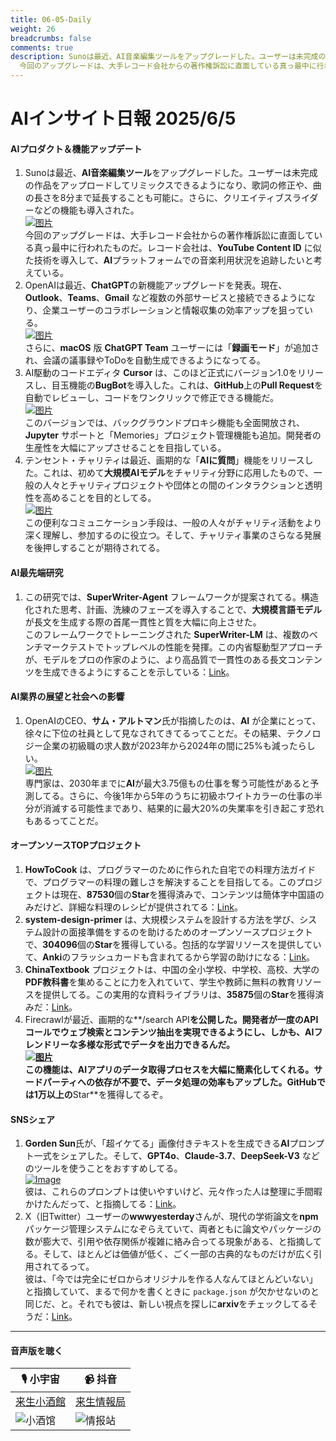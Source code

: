 ```yaml
---
title: 06-05-Daily
weight: 26
breadcrumbs: false
comments: true
description: Sunoは最近、AI音楽編集ツールをアップグレードした。ユーザーは未完成の作品をアップロードしてリミックスできるようになり、歌詞の修正や、曲の長さを8分まで延長することも可能に。さらに、クリエイティブスライダーなどの機能も導入された。
  今回のアップグレードは、大手レコード会社からの著作権訴訟に直面している真っ最中に行われたものだ。レコード会社は、YouTube Content ID に似た技術を導入して、AIプラットフォームでの音楽利用状況を追跡したいと考えている。
---
```

# AIインサイト日報 2025/6/5

#### **AIプロダクト＆機能アップデート**
1.  Sunoは最近、**AI音楽編集ツール**をアップグレードした。ユーザーは未完成の作品をアップロードしてリミックスできるようになり、歌詞の修正や、曲の長さを8分まで延長することも可能に。さらに、クリエイティブスライダーなどの機能も導入された。<br/> [![图片](https://autoproxy.justlikemaki.vip/?pp=https://pic.chinaz.com/picmap/202406061628284261_1.jpg)](https://autoproxy.justlikemaki.vip/?pp=https://pic.chinaz.com/picmap/202406061628284261_1.jpg) <br/> 今回のアップグレードは、大手レコード会社からの著作権訴訟に直面している真っ最中に行われたものだ。レコード会社は、**YouTube Content ID** に似た技術を導入して、**AI**プラットフォームでの音楽利用状況を追跡したいと考えている。
2.  OpenAIは最近、**ChatGPT**の新機能アップグレードを発表。現在、**Outlook**、**Teams**、**Gmail** など複数の外部サービスと接続できるようになり、企業ユーザーのコラボレーションと情報収集の効率アップを狙っている。<br/> [![图片](https://autoproxy.justlikemaki.vip/?pp=https://pic.chinaz.com/picmap/202412271704353969_1.jpg)](https://autoproxy.justlikemaki.vip/?pp=https://pic.chinaz.com/picmap/202412271704353969_1.jpg) <br/> さらに、**macOS** 版 **ChatGPT Team** ユーザーには「**録画モード**」が追加され、会議の議事録やToDoを自動生成できるようになってる。
3.  AI駆動のコードエディタ **Cursor** は、このほど正式にバージョン1.0をリリースし、目玉機能の**BugBot**を導入した。これは、**GitHub**上の**Pull Request**を自動でレビューし、コードをワンクリックで修正できる機能だ。<br/> [![图片](https://autoproxy.justlikemaki.vip/?pp=https://pic.chinaz.com/2025/0605/6388471022950404092684122.png)](https://autoproxy.justlikemaki.vip/?pp=https://pic.chinaz.com/2025/0605/6388471022950404092684122.png) <br/> このバージョンでは、バックグラウンドプロキシ機能も全面開放され、**Jupyter** サポートと「Memories」プロジェクト管理機能も追加。開発者の生産性を大幅にアップさせることを目指している。
4.  テンセント・チャリティは最近、画期的な「**AIに質問**」機能をリリースした。これは、初めて**大規模AIモデル**をチャリティ分野に応用したもので、一般の人々とチャリティプロジェクトや団体との間のインタラクションと透明性を高めることを目的としてる。<br/> [![图片](https://autoproxy.justlikemaki.vip/?pp=https://pic.chinaz.com/picmap/201811151633427149_4.jpg)](https://autoproxy.justlikemaki.vip/?pp=https://pic.chinaz.com/picmap/201811151633427149_4.jpg) <br/> この便利なコミュニケーション手段は、一般の人々がチャリティ活動をより深く理解し、参加するのに役立つ。そして、チャリティ事業のさらなる発展を後押しすることが期待されてる。

#### **AI最先端研究**
1.  この研究では、**SuperWriter-Agent** フレームワークが提案されてる。構造化された思考、計画、洗練のフェーズを導入することで、**大規模言語モデル**が長文を生成する際の首尾一貫性と質を大幅に向上させた。<br/> このフレームワークでトレーニングされた **SuperWriter-LM** は、複数のベンチマークテストでトップレベルの性能を発揮。この内省駆動型アプローチが、モデルをプロの作家のように、より高品質で一貫性のある長文コンテンツを生成できるようにすることを示している：[Link](https://arxiv.org/abs/2506.04180)。

#### **AI業界の展望と社会への影響**
1.  OpenAIのCEO、**サム・アルトマン**氏が指摘したのは、**AI** が企業にとって、徐々に下位の社員として見なされてきてるってことだ。その結果、テクノロジー企業の初級職の求人数が2023年から2024年の間に25%も減ったらしい。<br/> [![图片](https://autoproxy.justlikemaki.vip/?pp=https://pic.chinaz.com/picmap/202305291455510902_2.jpg)](https://autoproxy.justlikemaki.vip/?pp=https://pic.chinaz.com/picmap/202305291455510902_2.jpg) <br/> 専門家は、2030年までに**AI**が最大3.75億もの仕事を奪う可能性があると予測してる。さらに、今後1年から5年のうちに初級ホワイトカラーの仕事の半分が消滅する可能性まであり、結果的に最大20%の失業率を引き起こす恐れもあるってことだ。

#### **オープンソースTOPプロジェクト**
1.  **HowToCook** は、プログラマーのために作られた自宅での料理方法ガイドで、プログラマーの料理の難しさを解決することを目指してる。このプロジェクトは現在、**87530**個の**Star**を獲得済みで、コンテンツは簡体字中国語のみだけど、詳細な料理のレシピが提供されてる：[Link](https://github.com/Anduin2017/HowToCook)。
2.  **system-design-primer** は、大規模システムを設計する方法を学び、システム設計の面接準備をするのを助けるためのオープンソースプロジェクトで、**304096**個の**Star**を獲得している。包括的な学習リソースを提供していて、**Anki**のフラッシュカードも含まれてるから学習の助けになる：[Link](https://github.com/donnemartin/system-design-primer)。
3.  **ChinaTextbook** プロジェクトは、中国の全小学校、中学校、高校、大学の**PDF教科書**を集めることに力を入れていて、学生や教師に無料の教育リソースを提供してる。この実用的な資料ライブラリは、**35875**個の**Star**を獲得済みだ：[Link](https://github.com/TapXWorld/ChinaTextbook)。
4.  Firecrawlが最近、画期的な**/search API**を公開した。開発者が一度のAPIコールでウェブ検索とコンテンツ抽出を実現できるようにし、しかも、**AIフレンドリー**な多様な形式でデータを出力できるんだ。<br/> [![图片](https://autoproxy.justlikemaki.vip/?pp=https://pic.chinaz.com/2025/0605/6388471694605610854897111.png)](https://autoproxy.justlikemaki.vip/?pp=https://pic.chinaz.com/2025/0605/6388471694605610854897111.png) <br/> この機能は、**AI**アプリのデータ取得プロセスを大幅に簡素化してくれる。サードパーティへの依存が不要で、データ処理の効率もアップした。**GitHub**では1万以上の**Star**を獲得してるぞ。

#### **SNSシェア**
1.  **Gorden Sun**氏が、「超イケてる」画像付きテキストを生成できる**AI**プロンプト一式をシェアした。そして、**GPT4o**、**Claude-3.7**、**DeepSeek-V3** などのツールを使うことをおすすめしてる。<br/> [![Image](https://pbs.twimg.com/media/Gse1INSb0AQCh0S?format=jpg&name=orig)](https://pbs.twimg.com/media/Gse1INSb0AQCh0S?format=jpg&name=orig) <br/> 彼は、これらのプロンプトは使いやすいけど、元々作った人は整理に手間暇かけたんだって、と指摘してる：[Link](https://x.com/Gorden_Sun/status/1930466986544308552)。
2.  X（旧Twitter）ユーザーの**wwwyesterday**さんが、現代の学術論文を**npm**パッケージ管理システムになぞらえていて、両者ともに論文やパッケージの数が膨大で、引用や依存関係が複雑に絡み合ってる現象がある、と指摘してる。そして、ほとんどは価値が低く、ごく一部の古典的なものだけが広く引用されてるって。<br/> 彼は、「今では完全にゼロからオリジナルを作る人なんてほとんどいない」と指摘していて、まるで何かを書くときに `package.json` が欠かせないのと同じだ、と。それでも彼は、新しい視点を探しに**arxiv**をチェックしてるそうだ：[Link](https://x.com/wwwgoubuli/status/1930310020312510934)。

---

#### **音声版を聴く**

| 🎙️ **小宇宙** | 📹 **抖音** |
| --- | --- |
| [来生小酒館](https://www.xiaoyuzhoufm.com/podcast/683c62b7c1ca9cf575a5030e)  |   [来生情報局](https://www.douyin.com/user/MS4wLjABAAAAwpwqPQlu38sO38VyWgw9ZjDEnN4bMR5j8x111UxpseHR9DpB6-CveI5KRXOWuFwG)|
| ![小酒馆](https://s1.imagehub.cc/images/2025/06/24/f959f7984e9163fc50d3941d79a7f262.md.png) | ![情报站](https://s1.imagehub.cc/images/2025/06/24/7fc30805eeb831e1e2baa3a240683ca3.md.png) |